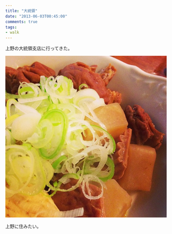 ```yaml
---
title: "大統領"
date: "2013-06-03T00:45:00"
comments: true
tags: 
- walk
---
```


上野の大統領支店に行ってきた。

<!--more-->

![上野大統領のもつ煮込み](/images/post/ueno-daitoryo-1.jpg)

上野に住みたい。


